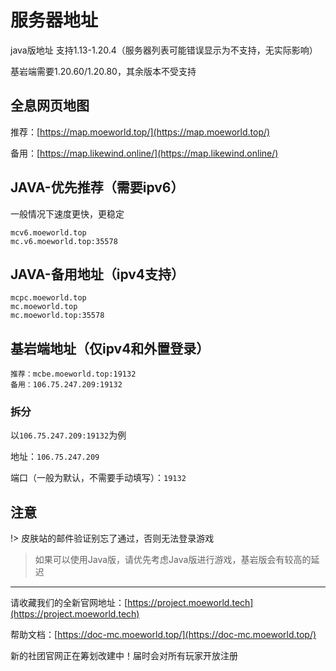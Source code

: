 # 服务器地址

java版地址 支持1.13-1.20.4（服务器列表可能错误显示为不支持，无实际影响）

基岩端需要1.20.60/1.20.80，其余版本不受支持

## 全息网页地图
推荐：[https://map.moeworld.top/](https://map.moeworld.top/)

备用：[https://map.likewind.online/](https://map.likewind.online/)

## JAVA-优先推荐（需要ipv6）

一般情况下速度更快，更稳定

```
mcv6.moeworld.top
mc.v6.moeworld.top:35578
```
## JAVA-备用地址（ipv4支持）
```
mcpc.moeworld.top
mc.moeworld.top
mc.moeworld.top:35578
```

## 基岩端地址（仅ipv4和外置登录）
    
```
推荐：mcbe.moeworld.top:19132
备用：106.75.247.209:19132
```
### 拆分
以`106.75.247.209:19132`为例

地址：`106.75.247.209`

端口（一般为默认，不需要手动填写）：`19132`

## 注意

!> 皮肤站的邮件验证别忘了通过，否则无法登录游戏

> 如果可以使用Java版，请优先考虑Java版进行游戏，基岩版会有较高的延迟

---

请收藏我们的全新官网地址：[https://project.moeworld.tech](https://project.moeworld.tech)

帮助文档：[https://doc-mc.moeworld.top/](https://doc-mc.moeworld.top/)

新的社团官网正在筹划改建中！届时会对所有玩家开放注册

